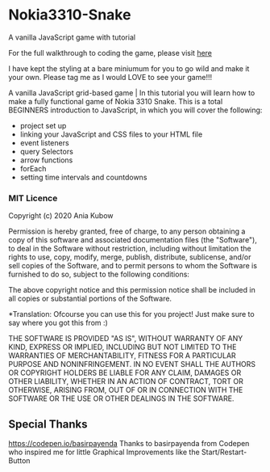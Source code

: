 # Nokia3310-Snake
A vanilla JavaScript game with tutorial

For the full walkthrough to coding the game, please visit [here](https://www.youtube.com/watch?v=GWPGz9hrVMk)

I have kept the styling at a bare miniumum for you to go wild and make it your own. Please tag me as I would LOVE to see your game!!!

A vanilla JavaScript grid-based game | In this tutorial you will learn how to make a fully functional game of Nokia 3310 Snake. This is a total BEGINNERS introduction to JavaScript, in which you will cover the following:

* project set up
* linking your JavaScript and CSS files to your HTML file
* event listeners
* query Selectors
* arrow functions
* forEach
* setting time intervals and countdowns


### MIT Licence

Copyright (c) 2020 Ania Kubow

Permission is hereby granted, free of charge, to any person obtaining a copy of this software and associated documentation files (the "Software"), to deal in the Software without restriction, including without limitation the rights to use, copy, modify, merge, publish, distribute, sublicense, and/or sell copies of the Software, and to permit persons to whom the Software is furnished to do so, subject to the following conditions:

The above copyright notice and this permission notice shall be included in all copies or substantial portions of the Software.

*Translation: Ofcourse you can use this for you project! Just make sure to say where you got this from :)

THE SOFTWARE IS PROVIDED "AS IS", WITHOUT WARRANTY OF ANY KIND, EXPRESS OR IMPLIED, INCLUDING BUT NOT LIMITED TO THE WARRANTIES OF MERCHANTABILITY, FITNESS FOR A PARTICULAR PURPOSE AND NONINFRINGEMENT. IN NO EVENT SHALL THE AUTHORS OR COPYRIGHT HOLDERS BE LIABLE FOR ANY CLAIM, DAMAGES OR OTHER LIABILITY, WHETHER IN AN ACTION OF CONTRACT, TORT OR OTHERWISE, ARISING FROM, OUT OF OR IN CONNECTION WITH THE SOFTWARE OR THE USE OR OTHER DEALINGS IN THE SOFTWARE.


## Special Thanks
https://codepen.io/basirpayenda Thanks to basirpayenda from Codepen who inspired me for little Graphical Improvements like the Start/Restart-Button
 

